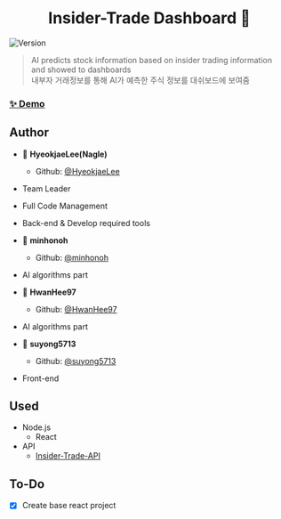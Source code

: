 <h1 align="center">Insider-Trade Dashboard 👋</h1>
<p>
  <img alt="Version" src="https://img.shields.io/badge/version-0.1.3-blue.svg?cacheSeconds=2592000" />
</p>

> AI predicts stock information based on insider trading information<br>
> and showed to dashboards<br>
> 내부자 거래정보를 통해 AI가 예측한 주식 정보를 대쉬보드에 보여줌<br>

### [✨ Demo](https://hyeokjaelee.github.io/insider-trade-dashboard)

## Author

- 👤 **HyeokjaeLee(Nagle)**
  - Github: [@HyeokjaeLee](https://github.com/HyeokjaeLee)
- Team Leader
- Full Code Management
- Back-end & Develop required tools

- 👤 **minhonoh**
  - Github: [@minhonoh](https://github.com/minhonoh)
- AI algorithms part

- 👤 **HwanHee97**
  - Github: [@HwanHee97](https://github.com/HwanHee97)
- AI algorithms part

- 👤 **suyong5713**
  - Github: [@suyong5713](https://github.com/suyong5713)
- Front-end

## Used

- Node.js
  - React
- API
  - [Insider-Trade-API](https://toy-projects-api.herokuapp.com/insidertrade/list)

## To-Do

- [x] Create base react project<br>
